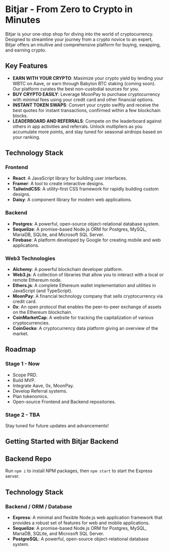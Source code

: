 # Bitjar - From Zero to Crypto in Minutes

Bitjar is your one-stop shop for diving into the world of cryptocurrency. Designed to streamline your journey from a crypto novice to an expert, Bitjar offers an intuitive and comprehensive platform for buying, swapping, and earning crypto.

## Key Features

- **EARN WITH YOUR CRYPTO**: Maximize your crypto yield by lending your WBTC on Aave, or earn through Babylon BTC staking (coming soon). Our platform curates the best non-custodial sources for you.
- **BUY CRYPTO EASILY**: Leverage MoonPay to purchase cryptocurrency with minimal fees using your credit card and other financial options.
- **INSTANT TOKEN SWAPS**: Convert your crypto swiftly and receive the best quotes for instant transactions, confirmed within a few blockchain blocks.
- **LEADERBOARD AND REFERRALS**: Compete on the leaderboard against others in app activities and referrals. Unlock multipliers as you accumulate more points, and stay tuned for seasonal airdrops based on your ranking.

## Technology Stack

### Frontend

- **React**: A JavaScript library for building user interfaces.
- **Framer**: A tool to create interactive designs.
- **TailwindCSS**: A utility-first CSS framework for rapidly building custom designs.
- **Daisy**: A component library for modern web applications.

### Backend

- **Postgres**: A powerful, open-source object-relational database system.
- **Sequelize**: A promise-based Node.js ORM for Postgres, MySQL, MariaDB, SQLite, and Microsoft SQL Server.
- **Firebase**: A platform developed by Google for creating mobile and web applications.

### Web3 Technologies

- **Alchemy**: A powerful blockchain developer platform.
- **Web3.js**: A collection of libraries that allow you to interact with a local or remote Ethereum node.
- **Ethers.js**: A complete Ethereum wallet implementation and utilities in JavaScript (and TypeScript).
- **MoonPay**: A financial technology company that sells cryptocurrency via credit card.
- **0x**: An open protocol that enables the peer-to-peer exchange of assets on the Ethereum blockchain.
- **CoinMarketCap**: A website for tracking the capitalization of various cryptocurrencies.
- **CoinGecko**: A cryptocurrency data platform giving an overview of the market.

## Roadmap

### Stage 1 - Now

- Scope PRD.
- Build MVP.
- Integrate Aave, 0x, MoonPay.
- Develop Referral systems.
- Plan tokenomics.
- Open-source Frontend and Backend repositories.

### Stage 2 - TBA

Stay tuned for future updates and advancements!

## Getting Started with Bitjar Backend

## Backend Repo

Run `npm i` to install NPM packages, then `npm start` to start the Express server.

## Technology Stack

### Backend / ORM / Database

- **Express**: A minimal and flexible Node.js web application framework that provides a robust set of features for web and mobile applications.
- **Sequelize**: A promise-based Node.js ORM for Postgres, MySQL, MariaDB, SQLite, and Microsoft SQL Server.
- **PostgreSQL**: A powerful, open-source object-relational database system.
